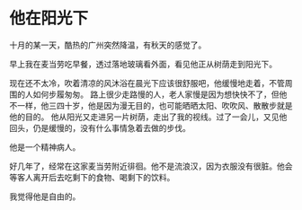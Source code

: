 # 他在阳光下

十月的某一天，酷热的广州突然降温，有秋天的感觉了。

早上我在麦当劳吃早餐，透过落地玻璃看外面，看见他正从树荫走到阳光下。

现在还不太冷，吹着清凉的风沐浴在晨光下应该很舒服吧，他缓慢地走着，不管周围的人如何步履匆匆。
路上很少走路慢的人，老人家慢是因为想快快不了，但他不一样，他三四十岁，他是因为漫无目的，也可能晒晒太阳、吹吹风、散散步就是他的目的。
他从阳光又走进另一片树荫，走出了我的视线。过了一会儿，又见他回头，仍是缓慢的，没有什么事情急着去做的步伐。

他是一个精神病人。

好几年了，经常在这家麦当劳附近徘徊。他不是流浪汉，因为衣服没有很脏。他会等客人离开后去吃剩下的食物、喝剩下的饮料。

我觉得他是自由的。
